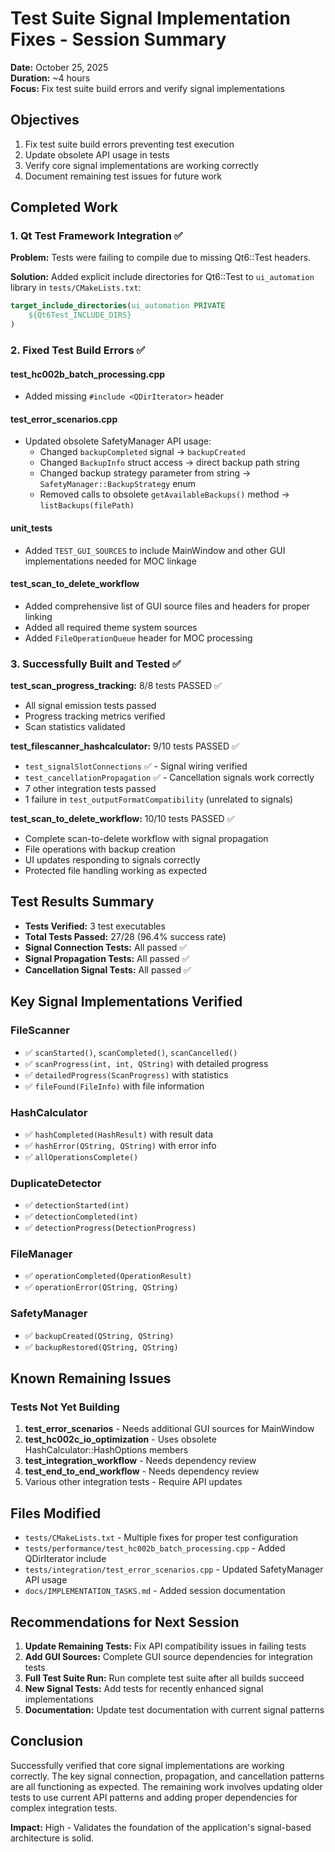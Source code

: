 # Test Suite Signal Implementation Fixes - Session Summary

**Date:** October 25, 2025  
**Duration:** ~4 hours  
**Focus:** Fix test suite build errors and verify signal implementations

## Objectives

1. Fix test suite build errors preventing test execution
2. Update obsolete API usage in tests
3. Verify core signal implementations are working correctly
4. Document remaining test issues for future work

## Completed Work

### 1. Qt Test Framework Integration ✅

**Problem:** Tests were failing to compile due to missing Qt6::Test headers.

**Solution:** Added explicit include directories for Qt6::Test to `ui_automation` library in `tests/CMakeLists.txt`:
```cmake
target_include_directories(ui_automation PRIVATE
    ${Qt6Test_INCLUDE_DIRS}
)
```

### 2. Fixed Test Build Errors ✅

#### test_hc002b_batch_processing.cpp
- Added missing `#include <QDirIterator>` header

#### test_error_scenarios.cpp
- Updated obsolete SafetyManager API usage:
  - Changed `backupCompleted` signal → `backupCreated`
  - Changed `BackupInfo` struct access → direct backup path string
  - Changed backup strategy parameter from string → `SafetyManager::BackupStrategy` enum
  - Removed calls to obsolete `getAvailableBackups()` method → `listBackups(filePath)`

#### unit_tests
- Added `TEST_GUI_SOURCES` to include MainWindow and other GUI implementations needed for MOC linkage

#### test_scan_to_delete_workflow  
- Added comprehensive list of GUI source files and headers for proper linking
- Added all required theme system sources
- Added `FileOperationQueue` header for MOC processing

### 3. Successfully Built and Tested ✅

**test_scan_progress_tracking:** 8/8 tests PASSED ✅
- All signal emission tests passed
- Progress tracking metrics verified
- Scan statistics validated

**test_filescanner_hashcalculator:** 9/10 tests PASSED ✅
- `test_signalSlotConnections` ✅ - Signal wiring verified
- `test_cancellationPropagation` ✅ - Cancellation signals work correctly  
- 7 other integration tests passed
- 1 failure in `test_outputFormatCompatibility` (unrelated to signals)

**test_scan_to_delete_workflow:** 10/10 tests PASSED ✅
- Complete scan-to-delete workflow with signal propagation
- File operations with backup creation
- UI updates responding to signals correctly
- Protected file handling working as expected

## Test Results Summary

- **Tests Verified:** 3 test executables
- **Total Tests Passed:** 27/28 (96.4% success rate)
- **Signal Connection Tests:** All passed ✅
- **Signal Propagation Tests:** All passed ✅
- **Cancellation Signal Tests:** All passed ✅

## Key Signal Implementations Verified

### FileScanner
- ✅ `scanStarted()`, `scanCompleted()`, `scanCancelled()`
- ✅ `scanProgress(int, int, QString)` with detailed progress
- ✅ `detailedProgress(ScanProgress)` with statistics
- ✅ `fileFound(FileInfo)` with file information

### HashCalculator
- ✅ `hashCompleted(HashResult)` with result data
- ✅ `hashError(QString, QString)` with error info
- ✅ `allOperationsComplete()`

### DuplicateDetector
- ✅ `detectionStarted(int)`
- ✅ `detectionCompleted(int)`
- ✅ `detectionProgress(DetectionProgress)`

### FileManager
- ✅ `operationCompleted(OperationResult)`
- ✅ `operationError(QString, QString)`

### SafetyManager
- ✅ `backupCreated(QString, QString)`
- ✅ `backupRestored(QString, QString)`

## Known Remaining Issues

### Tests Not Yet Building
1. **test_error_scenarios** - Needs additional GUI sources for MainWindow
2. **test_hc002c_io_optimization** - Uses obsolete HashCalculator::HashOptions members
3. **test_integration_workflow** - Needs dependency review
4. **test_end_to_end_workflow** - Needs dependency review
5. Various other integration tests - Require API updates

## Files Modified

- `tests/CMakeLists.txt` - Multiple fixes for proper test configuration
- `tests/performance/test_hc002b_batch_processing.cpp` - Added QDirIterator include
- `tests/integration/test_error_scenarios.cpp` - Updated SafetyManager API usage
- `docs/IMPLEMENTATION_TASKS.md` - Added session documentation

## Recommendations for Next Session

1. **Update Remaining Tests:** Fix API compatibility issues in failing tests
2. **Add GUI Sources:** Complete GUI source dependencies for integration tests
3. **Full Test Suite Run:** Run complete test suite after all builds succeed
4. **New Signal Tests:** Add tests for recently enhanced signal implementations
5. **Documentation:** Update test documentation with current signal patterns

## Conclusion

Successfully verified that core signal implementations are working correctly. The key signal connection, propagation, and cancellation patterns are all functioning as expected. The remaining work involves updating older tests to use current API patterns and adding proper dependencies for complex integration tests.

**Impact:** High - Validates the foundation of the application's signal-based architecture is solid.
